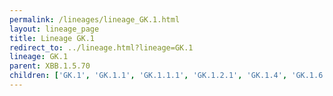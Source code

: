 ```yaml
---
permalink: /lineages/lineage_GK.1.html
layout: lineage_page
title: Lineage GK.1
redirect_to: ../lineage.html?lineage=GK.1
lineage: GK.1
parent: XBB.1.5.70
children: ['GK.1', 'GK.1.1', 'GK.1.1.1', 'GK.1.2.1', 'GK.1.4', 'GK.1.6.1', 'GK.1.8', 'GK.1.10']
---
```

